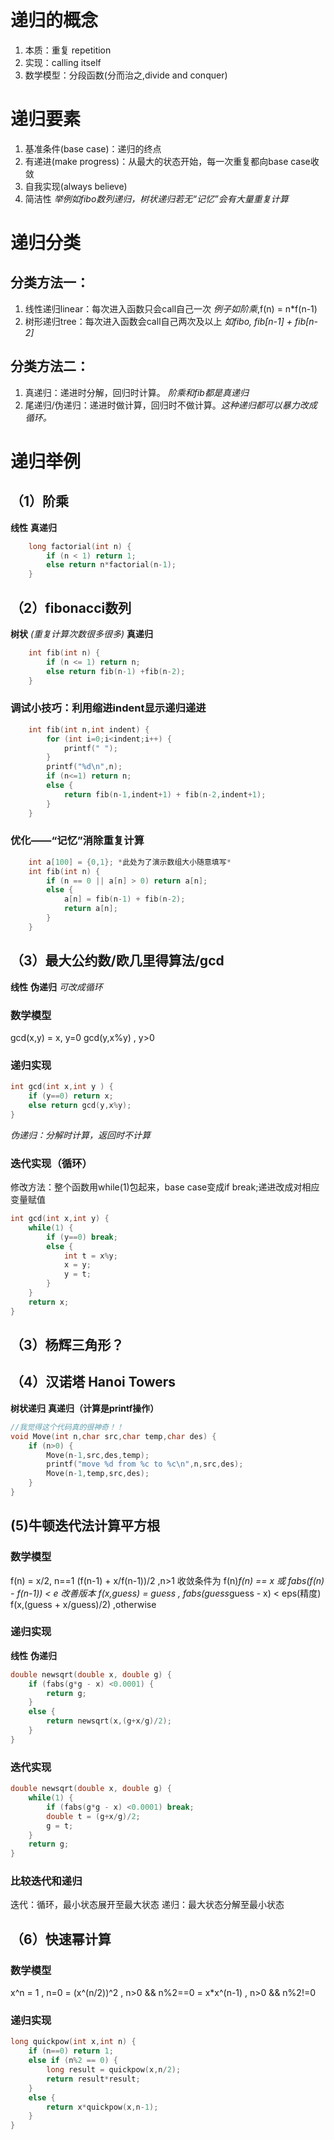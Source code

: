 # 递归的概念
1. 本质：重复 repetition
2. 实现：calling itself
3. 数学模型：分段函数(分而治之,divide and conquer)

# 递归要素
1. 基准条件(base case)：递归的终点
2. 有递进(make progress)：从最大的状态开始，每一次重复都向base case收敛
3. 自我实现(always believe)
4. 简洁性 *举例如fibo数列递归，树状递归若无“记忆”会有大量重复计算*

# 递归分类
## 分类方法一：
1. 线性递归linear：每次进入函数只会call自己一次 *例子如阶乘*,f(n) = n*f(n-1)
2. 树形递归tree：每次进入函数会call自己两次及以上 *如fibo, fib[n-1] + fib[n-2]*

## 分类方法二：
1. 真递归：递进时分解，回归时计算。 *阶乘和fib都是真递归*
2. 尾递归/伪递归：递进时做计算，回归时不做计算。*这种递归都可以暴力改成循环。*

# 递归举例
## （1）阶乘   
**线性** **真递归**
```c
    long factorial(int n) {
        if (n < 1) return 1;
        else return n*factorial(n-1);
    }
```


## （2）fibonacci数列
**树状** *(重复计算次数很多很多)* **真递归**

```c
    int fib(int n) {
        if (n <= 1) return n;
        else return fib(n-1) +fib(n-2);
    }
```

### 调试小技巧：利用缩进indent显示递归递进
```c
    int fib(int n,int indent) {
        for (int i=0;i<indent;i++) {
            printf(" ");
        }
        printf("%d\n",n);
        if (n<=1) return n;
        else {
            return fib(n-1,indent+1) + fib(n-2,indent+1);
        }
    }
```

### 优化——“记忆”消除重复计算
```c
    int a[100] = {0,1}; *此处为了演示数组大小随意填写*
    int fib(int n) {
        if (n == 0 || a[n] > 0) return a[n];
        else {
            a[n] = fib(n-1) + fib(n-2);
            return a[n];
        }
    }
```

## （3）最大公约数/欧几里得算法/gcd
**线性** **伪递归** *可改成循环*

### 数学模型
gcd(x,y) = x,           y=0
           gcd(y,x%y) , y>0

### 递归实现
```c
int gcd(int x,int y ) {
    if (y==0) return x;
    else return gcd(y,x%y);
}
```
*伪递归：分解时计算，返回时不计算*

### 迭代实现（循环）
修改方法：整个函数用while(1)包起来，base case变成if break;递进改成对相应变量赋值
```c
int gcd(int x,int y) {
    while(1) {
        if (y==0) break;
        else {
            int t = x%y;
            x = y;
            y = t;
        }
    }
    return x;
}
```

## （3）杨辉三角形？


## （4）汉诺塔 Hanoi Towers
**树状递归** **真递归（计算是printf操作）**

```c
//我觉得这个代码真的很神奇！！
void Move(int n,char src,char temp,char des) {
    if (n>0) {
        Move(n-1,src,des,temp);
        printf("move %d from %c to %c\n",n,src,des);
        Move(n-1,temp,src,des);
    }
}
```

## (5)牛顿迭代法计算平方根
### 数学模型
f(n) =  x/2, n==1
        (f(n-1) + x/f(n-1))/2 ,n>1
收敛条件为 f(n)*f(n) == x 或 fabs(f(n) - f(n-1)) < e
改善版本
f(x,guess) = guess , fabs(guess*guess - x) < eps(精度)
            f(x,(guess + x/guess)/2) ,otherwise 

### 递归实现
**线性** **伪递归**
```c
double newsqrt(double x, double g) {
    if (fabs(g*g - x) <0.0001) {
        return g;
    } 
    else {
        return newsqrt(x,(g+x/g)/2);
    }
}
```

### 迭代实现
```c
double newsqrt(double x, double g) {
    while(1) {
        if (fabs(g*g - x) <0.0001) break;
        double t = (g+x/g)/2;
        g = t;
    }
    return g;
}
```

### 比较迭代和递归
迭代：循环，最小状态展开至最大状态
递归：最大状态分解至最小状态

## （6）快速幂计算
### 数学模型
x^n = 1 , n=0
    = (x^(n/2))^2 , n>0 && n%2==0
    = x*x^(n-1) , n>0 && n%2!=0

### 递归实现
```c
long quickpow(int x,int n) {
    if (n==0) return 1;
    else if (n%2 == 0) {
        long result = quickpow(x,n/2);
        return result*result;
    }
    else {
        return x*quickpow(x,n-1);
    }
}